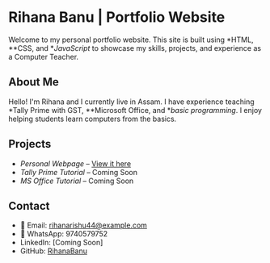 Rihana Banu | Portfolio Website
==========================
Welcome to my personal portfolio website. This site is built using *HTML, **CSS, and **JavaScript* to showcase my skills, projects, and experience as a Computer Teacher.
## About Me
Hello! I'm Rihana and I currently live in Assam. I have experience teaching *Tally Prime with GST, **Microsoft Office, and **basic programming*. I enjoy helping students learn computers from the basics.
## Projects
- *Personal Webpage* – [View it here](https://rihanabanu.github.io/Portfolio/)
- *Tally Prime Tutorial* – Coming Soon
- *MS Office Tutorial* – Coming Soon
## Contact
- 📧 Email: rihanarishu44@example.com
- 📱 WhatsApp: 9740579752
- LinkedIn: [Coming Soon]
- GitHub: [RihanaBanu](https://github.com/RihanaBanu)

